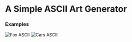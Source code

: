 # A Simple ASCII Art Generator

### Examples
![Fox ASCII](https://i.imgur.com/YJvlgcG.png)
![Cars ASCII](https://i.imgur.com/0yXW9xd.png)
